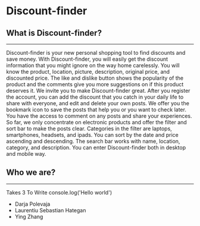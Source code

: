 # Discount-finder
## What is Discount-finder?
***
Discount-finder is your new personal shopping tool to find discounts and save money. 
With Discount-finder, you will easily get the discount information that you might ignore on the way home carelessly. You will know the product, location, picture, description, original price, and discounted price. The like and dislike button shows the popularity of the product and the comments give you more suggestions on if this product deserves it.
We invite you to make Discount-finder great. After you register the account, you can add the discount that you catch in your daily life to share with everyone, and edit and delete your own posts. We offer you the bookmark icon to save the posts that help you or you want to check later. You have the access to comment on any posts and share your experiences.
So far, we only concentrate on electronic products and offer the filter and sort bar to make the posts clear. Categories in the filter are laptops, smartphones, headsets, and ipads. You can sort by the date and price ascending and descending. The search bar works with name, location, category, and description.
You can enter Discount-finder both in desktop and mobile way.

## Who we are?
***
Takes 3 To Write console.log('Hello world')
* Darja Polevaja
* Laurentiu Sebastian Hategan
* Ying Zhang
